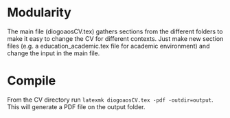 # Modularity
The main file (diogoaosCV.tex) gathers sections from the different folders to make it easy to change the CV for different contexts. Just make new section files (e.g. a education_academic.tex file for academic environment) and change the input in the main file.

# Compile
From the CV directory run `latexmk diogoaosCV.tex -pdf -outdir=output`. This will generate a PDF file on the output folder.

